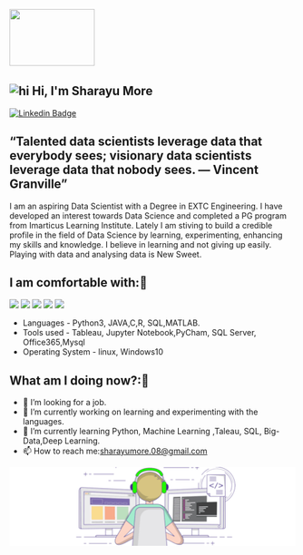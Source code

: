 <!--
**SHARAYU MORE** is a ✨ _special_ ✨ repository because its `README.md` (this file) appears on your GitHub profile.

Here are some ideas to get you started:

- 🔭 I’m currently working on ...
- 🌱 I’m currently learning ...
- 👯 I’m looking to collaborate on ...
- 🤔 I’m looking for help with ...
- 💬 Ask me about ...
- 📫 How to reach me: ...
- 😄 Pronouns: ...
- ⚡ Fun fact: ...
-->




<p align="left">
 <img src="https://media1.giphy.com/media/hVsHKwMm3ytVYDNBQy/giphy.gif?cid=790b761163618ed520bf043c598b5b839c1a0de8b80dfd55&rid=giphy.gif&ct=ts" height="100" width="150">
</p> 

##  <img src="https://user-images.githubusercontent.com/1303154/88677602-1635ba80-d120-11ea-84d8-d263ba5fc3c0.gif" width="28px" alt="hi"> Hi, I'm Sharayu More


[![Linkedin Badge](https://img.shields.io/badge/linkedin-%230077B5.svg?&style=for-the-badge&logo=linkedin&logoColor=white)](https://www.linkedin.com/in/sharayu-more-6256b918a/)


## “Talented data scientists leverage data that everybody sees; visionary data scientists leverage data that nobody sees. — Vincent Granville” 

I am an aspiring Data Scientist with a Degree in EXTC Engineering. I have developed an interest towards Data Science and completed a PG program from Imarticus Learning Institute. Lately I am stiving to build a credible profile in the field of Data Science by learning, experimenting, enhancing my skills and knowledge.
I believe in learning and not giving up easily. Playing with data and analysing data is New Sweet.

## I am comfortable with::rainbow:
<code><img height="50" src="https://www.vectorlogo.zone/logos/python/python-ar21.svg"></code>
<code><img height="50" src="https://github.com/AwesomeLogos/logomono/blob/gh-pages/logos/tableau-software.svg"></code>
<code><img height="50" src="https://www.svgrepo.com/show/303229/microsoft-sql-server-logo.svg"></code>
<code><img height="50" src="https://www.vectorlogo.zone/logos/github/github-ar21.svg"></code>
<code><img height="50" src="https://www.vectorlogo.zone/logos/jupyter/jupyter-ar21.svg"></code>

- Languages - Python3, JAVA,C,R, SQL,MATLAB.
- Tools used - Tableau, Jupyter Notebook,PyCham, SQL Server,  Office365,Mysql
- Operating System - linux, Windows10

## What am I doing now?::rocket:
- 🤔 I’m looking for a job.
- 🔭 I’m currently working on learning and experimenting with the languages.
- 🌱 I’m currently learning Python, Machine Learning ,Taleau, SQL, Big-Data,Deep Learning.
- 📫 How to reach me:sharayumore.08@gmail.com



<p align="center">
 <img src=https://raw.githubusercontent.com/leorrose/leorrose/master/readme_header.gif "Header">
</p> 
